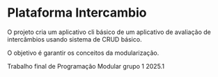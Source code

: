 # Plataforma Intercambio
O projeto cria um aplicativo cli básico de um aplicativo de avaliação de intercâmbios usando sistema de CRUD básico.

O objetivo é garantir os conceitos da modularização.

Trabalho final de Programação Modular grupo 1 2025.1
